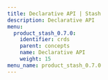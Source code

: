 ```yaml
---
title: Declarative API | Stash
description: Declarative API
menu:
  product_stash_0.7.0:
    identifier: crds
    parent: concepts
    name: Declarative API
    weight: 15
menu_name: product_stash_0.7.0
---
```



